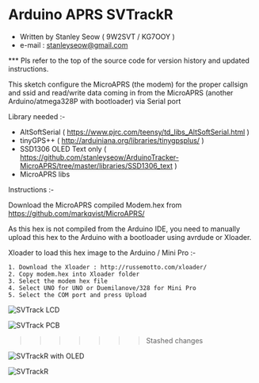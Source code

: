 Arduino APRS SVTrackR
=====================

 - Written by Stanley Seow ( 9W2SVT / KG7OOY )
 - e-mail : stanleyseow@gmail.com
 
 *** Pls refer to the top of the source code for version history and updated instructions.
 

 This sketch configure the MicroAPRS (the modem) for the proper callsign and ssid and read/write data coming in from the MicroAPRS (another Arduino/atmega328P with bootloader) via Serial port

 Library needed :-
 
 * AltSoftSerial ( https://www.pjrc.com/teensy/td_libs_AltSoftSerial.html )
 * tinyGPS++ ( http://arduiniana.org/libraries/tinygpsplus/ )
 * SSD1306 OLED Text only ( https://github.com/stanleyseow/ArduinoTracker-MicroAPRS/tree/master/libraries/SSD1306_text )
 * MicroAPRS libs 
 
 Instructions :-
 
 Download the MicroAPRS compiled Modem.hex from https://github.com/markqvist/MicroAPRS/
 
 As this hex is not compiled from the Arduino IDE, you need to manually upload this hex to the Arduino with a bootloader using avrdude or Xloader.
 
Xloader to load this hex image to the Arduino / Mini Pro :-
 
    1. Download the Xloader : http://russemotto.com/xloader/
    2. Copy modem.hex into Xloader folder
    3. Select the modem hex file 
    4. Select UNO for UNO or Duemilanove/328 for Mini Pro
    5. Select the COM port and press Upload
    

![SVTrack LCD](https://raw.githubusercontent.com/stanleyseow/ArduinoTracker-MicroAPRS/master/photos/SVTrack_LCD.jpg) 

![SVTrack PCB](https://raw.githubusercontent.com/stanleyseow/ArduinoTracker-MicroAPRS/master/photos/SVTrack_PCB.jpg)    
>>>>>>> Stashed changes
    
![SVTrackR with OLED](https://raw.githubusercontent.com/stanleyseow/ArduinoTracker-MicroAPRS/master/photos/SVTrackROLED.jpg)

![SVTrackR](https://raw.githubusercontent.com/stanleyseow/ArduinoTracker-MicroAPRS/master/photos/SVTrackR2.jpg)




